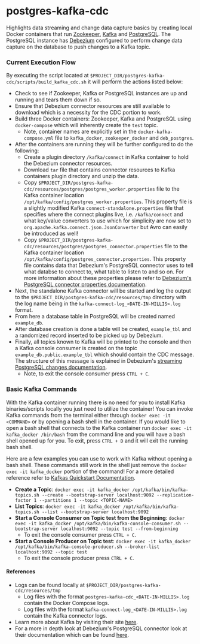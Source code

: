 # postgres-kafka-cdc
Highlights data streaming and change data capture basics by creating local Docker containers that run [Zookeeper](https://zookeeper.apache.org/), [Kafka](https://kafka.apache.org/) and [PostgreSQL](https://www.postgresql.org/). The PostgreSQL instance has [Debezium](https://debezium.io/) configured to perform change data capture on the database to push changes to a Kafka topic.

### Current Execution Flow
By executing the script located at `$PROJECT_DIR/postgres-kafka-cdc/scripts/build_kafka_cdc.sh` it will perform the actions listed below:
- Check to see if Zookeeper, Kafka or PostgreSQL instances are up and running and tears them down if so.
- Ensure that Debezium connector resources are still available to download which is a necessity for the CDC portion to work.
- Build three Docker containers: Zookeeper, Kafka and PostgreSQL using `docker-compose` which will inherently create the `test` topic.
  - Note, container names are explicitly set in the `docker-kafka-compose.yml` file to `kafka_docker`, `zookeeper_docker` and `deb_postgres`.
- After the containers are running they will be further configured to do the following:
  - Create a plugin directory `/kafka/connect` in Kafka container to hold the Debezium connector resources.
  - Download `tar` file that contains connector resources to Kafka containers plugin directory and unzip the data.
  - Copy `$PROJECT_DIR/postgres-kafka-cdc/resources/postgres/postgres_worker.properties` file to the Kafka container location `/opt/kafka/config/postgres_worker.properties`. This property file is a slightly modified Kafka `connect-standalone.properties` file that specifies where the connect plugins live, i.e. `/kafka/connect` and what key/value converters to use which for simplicity are now set to `org.apache.kafka.connect.json.JsonConverter` but Avro can easily be introduced as well!
  - Copy `$PROJECT_DIR/postgres-kafka-cdc/resources/postgres/postgres_connector.properties` file to the Kafka container location `/opt/kafka/config/postgres_connector.properties`. This property file contains data that Debezium's PostgreSQL connector uses to tell what databse to connect to, what table to listen to and so on. For more information about these properties please refer to [Debezium's PostgreSQL connector properties documentation](https://debezium.io/docs/connectors/postgresql/#connector-properties).
- Next, the standalone Kafka connector will be started and log the output to the `$PROJECT_DIR/postgres-kafka-cdc/resources/tmp` directory with the log name being in the `kafka-connect-log_<DATE-IN-MILLIS>.log` format.
- From here a database table in PostgreSQL will be created named `example_db`.
- After database creation is done a table will be created, `example_tbl` and a randomized record inserted to be picked up by Debezium.
- Finally, all topics known to Kafka will be printed to the console and then a Kafka console consumer is created on the topic `example_db.public.example_tbl` which should contain the CDC message. The structure of this message is explained in Debezium's [streaming PostgreSQL changes documentation](https://debezium.io/docs/connectors/postgresql/#streaming-changes).
  - Note, to exit the console consumer press `CTRL + C`.

### Basic Kafka Commands
With the Kafka container running there is no need for you to install Kafka binaries/scripts locally you just need to utilize the container! You can invoke Kafka commands from the terminal either through `docker exec -it <COMMAND>` or by opening a bash shell in the container. If you would like to open a bash shell that connects to the Kafka container run `docker exec -it kafka_docker /bin/bash` from the command line and you will have a bash shell opened up for you. To exit, press `CTRL + D` and it will exit the running bash shell.

Here are a few examples you can use to work with Kafka without opening a bash shell. These commands still work in the shell just remove the `docker exec -it kafka_docker` portion of the command! For a more detailed reference refer to [Kafkas Quickstart Documentation](https://kafka.apache.org/quickstart).
- **Create a Topic**: `docker exec -it kafka_docker /opt/kafka/bin/kafka-topics.sh --create --bootstrap-server localhost:9092 --replication-factor 1 --partitions 1 --topic <TOPIC-NAME>`
- **List Topics**: `docker exec -it kafka_docker /opt/kafka/bin/kafka-topics.sh --list --bootstrap-server localhost:9092`
- **Start a Console Consumer on Topic test from the Beginning**: `docker exec -it kafka_docker /opt/kafka/bin/kafka-console-consumer.sh --bootstrap-server localhost:9092 --topic test --from-beginning`
  - To exit the console consumer press `CTRL + C`.
- **Start a Console Producer on Topic test**: `docker exec -it kafka_docker /opt/kafka/bin/kafka-console-producer.sh --broker-list localhost:9092 --topic test`
  - To exit the console producer press `CTRL + C`.

#### References
  - Logs can be found locally at `$PROJECT_DIR/postgres-kafka-cdc/resources/tmp`
    - Log files with the format `postgres-kafka-cdc_<DATE-IN-MILLIS>.log` contain the Docker Compose logs.
    - Log files with the format  `kafka-connect-log_<DATE-IN-MILLIS>.log` contain the Kafka connector logs.
  - Learn more about Kafka by visiting their site [here](https://kafka.apache.org/).
  - For a more in depth look at Debezium's PostgreSQL connector look at their documentation which can be found [here](https://debezium.io/docs/connectors/postgresql/).
